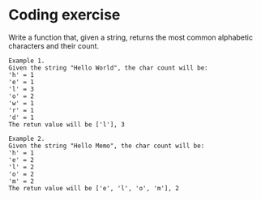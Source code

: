# Coding exercise

Write a function that, given a string, returns the most common alphabetic characters and their count.
```
Example 1.
Given the string "Hello World", the char count will be:
'h' = 1
'e' = 1
'l' = 3
'o' = 2
'w' = 1
'r' = 1
'd' = 1
The retun value will be ['l'], 3

Example 2.
Given the string "Hello Memo", the char count will be:
'h' = 1
'e' = 2
'l' = 2
'o' = 2
'm' = 2
The retun value will be ['e', 'l', 'o', 'm'], 2
```
